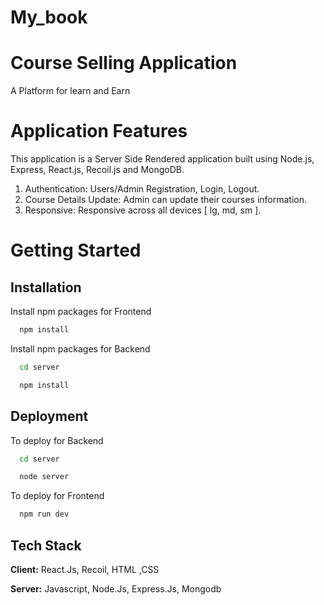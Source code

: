 # My_book



# Course Selling Application

A Platform for learn and Earn

#  Application Features

This application is a Server Side Rendered  application built using Node.js, Express, React.js, Recoil.js and MongoDB. 


1. Authentication: Users/Admin Registration, Login, Logout.
2. Course Details Update: Admin can update their courses information.
3. Responsive: Responsive across all devices [  lg, md, sm ].

#  Getting Started
## Installation

Install npm packages for Frontend

```bash
  npm install 
```
Install npm packages for Backend

```bash
  cd server 
```    

```bash
  npm install 
```    
## Deployment

To deploy for Backend

```bash
  cd server
```

```bash
  node server
```

To deploy for Frontend

```bash
  npm run dev
```
## Tech Stack

**Client:** React.Js, Recoil, HTML ,CSS

**Server:** Javascript, Node.Js, Express.Js, Mongodb

